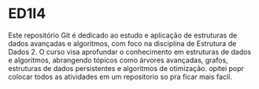 # ED1I4
Este repositório Git é dedicado ao estudo e aplicação de estruturas de dados avançadas e algoritmos, com foco na disciplina de Estrutura de Dados 2. O curso visa aprofundar o conhecimento em estruturas de dados e algoritmos, abrangendo tópicos como árvores avançadas, grafos, estruturas de dados persistentes e algoritmos de otimização.
opitei popr colocar todos as atividades em um repositorio so pra ficar mais facil.
